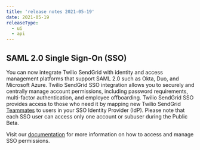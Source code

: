 ```yaml
---
title: 'release notes 2021-05-19'
date: 2021-05-19
releaseType:
  - ui
  - api
---
```


## SAML 2.0 Single Sign-On (SSO)

You can now integrate Twilio SendGrid with identity and access management platforms that support SAML 2.0 such as Okta, Duo, and Microsoft Azure. Twilio SendGrid SSO integration allows you to securely and centrally manage account permissions, including password requirements, multi-factor authentication, and employee offboarding. Twilio SendGrid SSO provides access to those who need it by mapping new Twilio SendGrid [Teammates]({{root_url}}/ui/account-and-settings/teammates/) to users in your SSO Identity Provider (IdP). Please note that each SSO user can access only one account or subuser during the Public Beta.

Visit our [documentation]({{root_url}}/ui/account-and-settings/sso/) for more information on how to access and manage SSO permissions.

